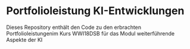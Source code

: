 # Portfolioleistung KI-Entwicklungen
 Dieses Repository enthält den Code zu den erbrachten Portfolioleistungenim Kurs WWI18DSB für das Modul weiterführende Aspekte der KI
